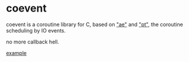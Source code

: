 # coevent

coevent is a coroutine library for C, based on ["ae"](https://github.com/redis/redis/blob/unstable/src/ae.c) and ["pt"](http://dunkels.com/adam/pt/), the coroutine scheduling by IO events.

no more callback hell.

[example](https://github.com/souce/simple_http)
